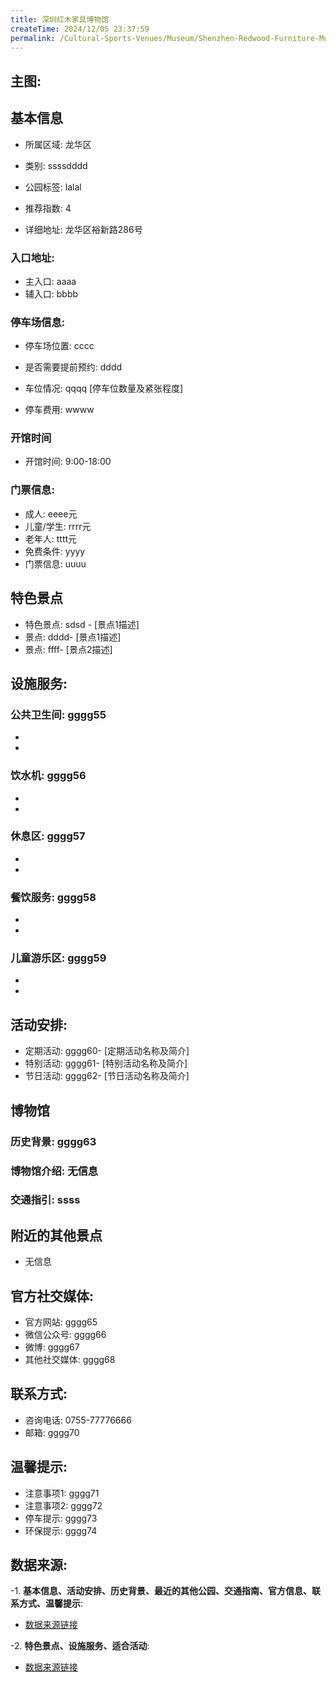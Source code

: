```yaml
---
title: 深圳红木家具博物馆
createTime: 2024/12/05 23:37:59
permalink: /Cultural-Sports-Venues/Museum/Shenzhen-Redwood-Furniture-Museum/
---
```


## 主图:
<ImageCard
image="https://cn.bing.com/th?id=OHR.AlfanzinaLighthouse_ZH-CN9704515669_1920x1080.webp"
title= "深圳红木家具博物馆"
description= ""
date="2024/12/05"
href="/"
author="市文化广电旅游体育局"
/>
## 基本信息

- 所属区域: 龙华区

- 类别: ssssdddd

- 公园标签: lalal

- 推荐指数: 4

- 详细地址: 龙华区裕新路286号

### 入口地址:
- 主入口: aaaa
- 辅入口: bbbb
### 停车场信息:
- 停车场位置: cccc

- 是否需要提前预约: dddd

- 车位情况: qqqq [停车位数量及紧张程度]

- 停车费用: wwww

### 开馆时间
- 开馆时间: 9:00-18:00

### 门票信息:
- 成人: eeee元
- 儿童/学生: rrrr元
- 老年人: tttt元
- 免费条件: yyyy
- 门票信息: uuuu
## 特色景点
- 特色景点: sdsd - [景点1描述]
- 景点: dddd- [景点1描述]
- 景点: ffff- [景点2描述]
## 设施服务:
### 公共卫生间: gggg55
- 
- 
### 饮水机: gggg56
- 
- 
### 休息区: gggg57
- 
- 
### 餐饮服务: gggg58
- 
- 
### 儿童游乐区: gggg59
- 
- 
## 活动安排:
- 定期活动: gggg60- [定期活动名称及简介]
- 特别活动: gggg61- [特别活动名称及简介]
- 节日活动: gggg62- [节日活动名称及简介]
## 博物馆
### 历史背景: gggg63
### 博物馆介绍: 无信息
### 交通指引: ssss

## 附近的其他景点
- 无信息

## 官方社交媒体:
- 官方网站: gggg65
- 微信公众号: gggg66
- 微博: gggg67
- 其他社交媒体: gggg68

## 联系方式:
- 咨询电话: 0755-77776666
- 邮箱: gggg70

## 温馨提示:
- 注意事项1: gggg71
- 注意事项2: gggg72
- 停车提示: gggg73
- 环保提示: gggg74

## 数据来源:
-1. **基本信息、活动安排、历史背景、最近的其他公园、交通指南、官方信息、联系方式、温馨提示**:
- [数据来源链接](http://wtl.sz.gov.cn/ggfw/whl/bwgylb/index.html)

-2. **特色景点、设施服务、适合活动**:
- [数据来源链接](http://wtl.sz.gov.cn/ggfw/whl/bwgylb/index.html)

